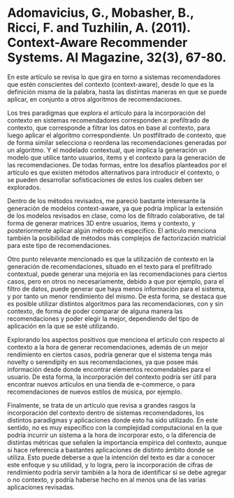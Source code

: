 # Adomavicius, G., Mobasher, B., Ricci, F. and Tuzhilin, A. (2011). Context-Aware Recommender Systems. AI Magazine, 32(3), 67-80.

En este artículo se revisa lo que gira en torno a sistemas recomendadores que estén conscientes del contexto (context-aware), desde lo que es la definición misma de la palabra, hasta las distintas maneras en que se puede aplicar, en conjunto a otros algoritmos de recomendaciones.

Los tres paradigmas que explora el artículo para la incorporación del contexto en sistemas recomendadores corresponden a: prefiltrado de contexto, que corresponde a filtrar los datos en base al contexto, para luego aplicar el algoritmo correspondiente. Un postfiltrado de contexto, que de forma similar selecciona o reordena las recomendaciones generadas por un algoritmo. Y el modelado contextual, que implica la generación un modelo que utilice tanto usuarios, items y el contexto para la generación de las recomendaciones.
De todas formas, entre los desafíos planteados por el artículo es que existen métodos alternativos para introducir el contexto, o se pueden desarrollar sofisticaciones de estos los cuales deben ser explorados.

Dentro de los métodos revisados, me pareció bastante interesante la generación de modelos context-aware, ya que podría implicar la extensión de los modelos revisados en clase, como los de filtrado colaborativo, de tal forma de generar matrices 3D entre usuarios, items y contexto, y posteriormente aplicar algún método en específico. El artículo menciona también la posibilidad de métodos más complejos de factorización matricial para este tipo de recomendaciones.

Otro punto relevante mencionado es que la utilización de contexto en la generación de recomendaciones, situado en el texto para el prefiltrado contextual, puede generar una mejoría en las recomendaciones para ciertos casos, pero en otros no necesariamente, debido a que por ejemplo, para el filtro de datos, puede generar que haya menos información para el sistema, y por tanto un menor rendimiento del mismo. De esta forma, se destaca que es posible utilizar distintos algoritmos para las recomendaciones, con y sin contexto, de forma de poder comparar de alguna manera las recomendaciones y poder elegir la mejor, dependiendo del tipo de aplicación en la que se esté utilizando.

Explorando los aspectos positivos que menciona el artículo con respecto al contexto a la hora de generar recomendaciones, además de un mejor rendimiento en ciertos casos, podría generar que el sistema tenga más novelty o serendipity en sus recomendaciones, ya que posee más información desde donde encontrar elementos recomendables para el usuario. De esta forma, la incorporación del contexto podría ser útil para encontrar nuevos artículos en una tienda de e-commerce, o para recomendaciones de nuevos estilos de música, por ejemplo.

Finalmente, se trata de un artículo que revisa a grandes rasgos la incorporación del contexto dentro de sistemas recomendadores, los distintos paradigmas y aplicaciones donde esto ha sido utilizado. En este sentido, no es muy específico con la complejidad computacional en la que podría incurrir un sistema a la hora de incorporar esto, o la diferencia de distintas métricas que señalen la importancia empírica del contexto, aunque si hace referencia a bastantes aplicaciones de distinto ámbito donde se utiliza. Esto puede deberse a que la intención del texto es dar a conocer este enfoque y su utilidad, y lo logra, pero la incorporación de cifras de rendimiento podría servir también a la hora de identificar si se debe agregar o no contexto, y podría haberse hecho en al menos una de las varias aplicaciones revisadas.
